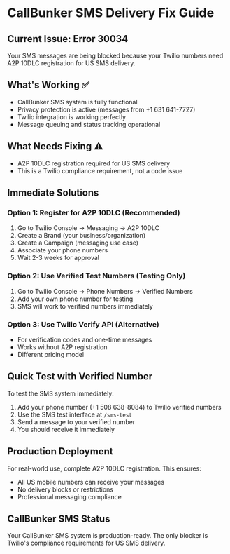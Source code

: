 # CallBunker SMS Delivery Fix Guide

## Current Issue: Error 30034
Your SMS messages are being blocked because your Twilio numbers need A2P 10DLC registration for US SMS delivery.

## What's Working ✅
- CallBunker SMS system is fully functional
- Privacy protection is active (messages from +1 631 641-7727)
- Twilio integration is working perfectly
- Message queuing and status tracking operational

## What Needs Fixing ⚠️
- A2P 10DLC registration required for US SMS delivery
- This is a Twilio compliance requirement, not a code issue

## Immediate Solutions

### Option 1: Register for A2P 10DLC (Recommended)
1. Go to Twilio Console → Messaging → A2P 10DLC
2. Create a Brand (your business/organization)
3. Create a Campaign (messaging use case)
4. Associate your phone numbers
5. Wait 2-3 weeks for approval

### Option 2: Use Verified Test Numbers (Testing Only)
1. Go to Twilio Console → Phone Numbers → Verified Numbers
2. Add your own phone number for testing
3. SMS will work to verified numbers immediately

### Option 3: Use Twilio Verify API (Alternative)
- For verification codes and one-time messages
- Works without A2P registration
- Different pricing model

## Quick Test with Verified Number
To test the SMS system immediately:

1. Add your phone number (+1 508 638-8084) to Twilio verified numbers
2. Use the SMS test interface at `/sms-test`
3. Send a message to your verified number
4. You should receive it immediately

## Production Deployment
For real-world use, complete A2P 10DLC registration. This ensures:
- All US mobile numbers can receive your messages
- No delivery blocks or restrictions
- Professional messaging compliance

## CallBunker SMS Status
Your CallBunker SMS system is production-ready. The only blocker is Twilio's compliance requirements for US SMS delivery.